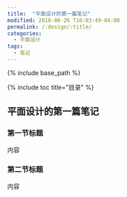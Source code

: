 ```yaml
---
title:  "平面设计的第一篇笔记"
modified: 2018-06-26 T16:03:49-04:00
permalink: /:design/:title/
categories: 
  - 平面设计
tags:
  - 笔记
---
```


{% include base_path %}

{% include toc title="目录" %}


## 平面设计的第一篇笔记

### 第一节标题

内容

### 第二节标题

内容